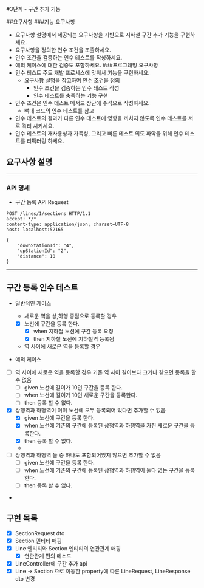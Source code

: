 #3단계 - 구간 추가 기능

##요구사항
###기능 요구사항
- 요구사항 설명에서 제공되는 요구사항을 기반으로 지하철 구간 추가 기능을 구현하세요.
- 요구사항을 정의한 인수 조건을 조출하세요.
- 인수 조건을 검증하는 인수 테스트를 작성하세요.
- 예외 케이스에 대한 검증도 포함하세요.
###프로그래밍 요구사항
- 인수 테스트 주도 개발 프로세스에 맞춰서 기능을 구현하세요.
  - 요구사항 설명을 참고하여 인수 조건을 정의
    - 인수 조건을 검증하는 인수 테스트 작성 
    - 인수 테스트를 충족하는 기능 구현 
- 인수 조건은 인수 테스트 메서드 상단에 주석으로 작성하세요. 
    - 뼈대 코드의 인수 테스트를 참고 
- 인수 테스트의 결과가 다른 인수 테스트에 영향을 끼치지 않도록 인수 테스트를 서로 격리 시키세요.
- 인수 테스트의 재사용성과 가독성, 그리고 빠른 테스트 의도 파악을 위해 인수 테스트를 리팩터링 하세요.


## 요구사항 설명

---
### API 명세
- 구간 등록 API Request
```http
POST /lines/1/sections HTTP/1.1
accept: */*
content-type: application/json; charset=UTF-8
host: localhost:52165

{
    "downStationId": "4",
    "upStationId": "2",
    "distance": 10
}
```
---
## 구간 등록 인수 테스트

- 일반적인 케이스
  - 새로운 역을 상,하행 종점으로 등록할 경우
  - [x] 노선에 구간을 등록 한다.
    - [x] when 지하철 노션에 구간 등록 요청
    - [x] then 지하철 노선에 지하철역 등록됨
    
  - 역 사이에 새로운 역을 등록할 경우

- 예외 케이스
- [ ] 역 사이에 새로운 역을 등록할 경우 기존 역 사이 길이보다 크거나 같으면 등록을 할 수 없음
    - [ ] given 노선에 길이가 10인 구간을 등록 한다.
    - [ ] when 노선에 길이가 10인 새로운 구간을 등록한다.
    - [ ] then 등록 할 수 없다.
  
- [x] 상행역과 하행역이 이미 노선에 모두 등록되어 있다면 추가할 수 없음
  - [x] given 노선에 구간을 등록 한다.
  - [x] when 노선에 기존의 구간에 등록된 상행역과 하행역을 가진 새로운 구간을 등록한다.
  - [x] then 등록 할 수 없다.
  - 
- [ ] 상행역과 하행역 둘 중 하나도 포함되어있지 않으면 추가할 수 없음
  - [ ] given 노선에 구간을 등록 한다.
  - [ ] when 노선에 기존의 구간에 등록된 상행역과 하행역이 둘다 없는 구간을 등록한다.
  - [ ] then 등록 할 수 없다.
- 

## 구현 목록
- [x] SectionRequest dto
- [x] Section 엔티티 매핑
- [x] Line 엔티티와  Section 엔티티의 연관관계 매핑
  - [x] 연관관계 편의 메소드
- [x] LineController에 구간 추가 api 
- [x] Line -> Section 으로 이동한 property에 따른 LineRequest, LineResponse dto 변경
